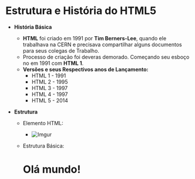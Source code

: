# Estrutura e História do HTML5

- **História Básica**

  - **HTML** foi criado em 1991 por **Tim Berners-Lee**, quando ele trabalhava na CERN e precisava compartilhar alguns documentos para seus colegas de Trabalho.
  - Processo de criação foi deveras demorado. Começando seu esboço no em 1991 com **HTML 1**.
  - **Versões e seus Respectivos anos de Lançamento:**
    - HTML 1 - 1991
    - HTML 2 - 1995
    - HTML 3 - 1997
    - HTML 4 - 1997
    - HTML 5 - 2014

- **Estrutura**

  - Elemento HTML:

    - ![Imgur](https://i.imgur.com/yQji5O9.png)

  - Estrutura Básica:

    <!DOCTYPE html>
    <html>
    	<head>
            <meta charset='UTF-8'>
            <title>HTML5 Básico</title>
        </head>
        <body>
            <!-- Conteúdo HTML -->
            <h1>
                Olá mundo!
            </h1>
        </body>
    </html>
    </!doctype>
